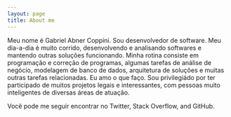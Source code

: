 ```yaml
---
layout: page
title: About me 
---
```

Meu nome é Gabriel Abner Coppini. Sou desenvolvedor de software. Meu dia-a-dia é muito corrido, desenvolvendo e analisando softwares e mantendo outras soluções funcionando. Minha rotina consiste em programação e correção de programas, algumas tarefas de análise de negócio, modelagem de banco de dados, arquitetura de soluções e muitas outras tarefas relacionadas. Eu amo o que faço. Sou privilegiádo por ter participado de muitos projetos legais e interessantes, com pessoas muito inteligentes de diversas áreas de atuação.

Você pode me seguir encontrar no Twitter, Stack Overflow, and GitHub.
